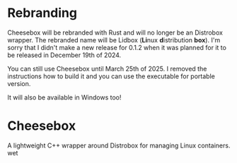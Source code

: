 # Rebranding
Cheesebox will be rebranded with Rust and will no longer be an Distrobox wrapper. The rebranded name will be Lidbox (**Li**nux **d**istribution **box**). I'm sorry that I didn't make a new release for 0.1.2 when it was planned for it to be released in December 19th of 2024.

You can still use Cheesebox until March 25th of 2025. I removed the instructions how to build it and you can use the executable for portable version.

It will also be available in Windows too!

# Cheesebox

A lightweight C++ wrapper around Distrobox for managing Linux containers.
wet


